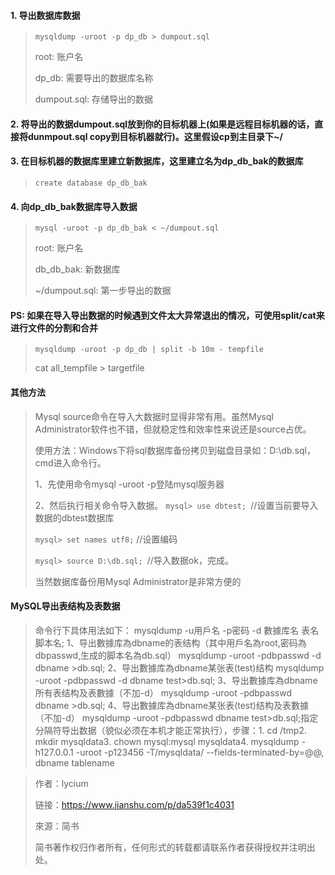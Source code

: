 #### 1. 导出数据库数据

> `mysqldump -uroot -p dp_db > dumpout.sql`
>
> root: 账户名
>
> dp_db: 需要导出的数据库名称
>
> dumpout.sql: 存储导出的数据

#### 2. 将导出的数据dumpout.sql放到你的目标机器上(如果是远程目标机器的话，直接将dunmpout.sql copy到目标机器就行)。这里假设cp到主目录下~/

#### 3. 在目标机器的数据库里建立新数据库，这里建立名为dp_db_bak的数据库

> `create database dp_db_bak`

#### 4. 向dp_db_bak数据库导入数据

> `mysql -uroot -p dp_db_bak < ~/dumpout.sql`
>
> root: 账户名
>
> db_db_bak: 新数据库
>
> ~/dumpout.sql: 第一步导出的数据

#### PS: 如果在导入导出数据的时候遇到文件太大异常退出的情况，可使用split/cat来进行文件的分割和合并

> `mysqldump -uroot -p dp_db | split -b 10m - tempfile`
>
> cat all_tempfile > targetfile

#### 其他方法

>Mysql source命令在导入大数据时显得非常有用。虽然Mysql Administrator软件也不错，但就稳定性和效率性来说还是source占优。
>
>使用方法：Windows下将sql数据库备份拷贝到磁盘目录如：D:\db.sql，cmd进入命令行。
>
>1、先使用命令mysql -uroot -p登陆mysql服务器
>
>2、然后执行相关命令导入数据。
>`mysql> use dbtest; `//设置当前要导入数据的dbtest数据库 
>
>`mysql> set names utf8;` //设置编码 
>
>`mysql> source D:\db.sql; `//导入数据ok，完成。
>
>当然数据库备份用Mysql Administrator是非常方便的

#### MySQL导出表结构及表数据

> 命令行下具体用法如下：  mysqldump -u用戶名 -p密码 -d 數據库名 表名 脚本名;    1、导出數據库為dbname的表结构（其中用戶名為root,密码為dbpasswd,生成的脚本名為db.sql）    mysqldump -uroot -pdbpasswd -d dbname >db.sql;    2、导出數據库為dbname某张表(test)结构    mysqldump -uroot -pdbpasswd -d dbname test>db.sql;    3、导出數據库為dbname所有表结构及表數據（不加-d）    mysqldump -uroot -pdbpasswd  dbname >db.sql;    4、导出數據库為dbname某张表(test)结构及表數據（不加-d）    mysqldump -uroot -pdbpasswd dbname test>db.sql;指定分隔符导出数据（貌似必须在本机才能正常执行），步骤：1. cd /tmp2. mkdir mysqldata3. chown mysql:mysql mysqldata4. mysqldump -h127.0.0.1 -uroot -p123456 -T/mysqldata/ --fields-terminated-by=@@, dbname tablename



> 作者：lycium
>
> 链接：https://www.jianshu.com/p/da539f1c4031
>
> 來源：简书
>
> 简书著作权归作者所有，任何形式的转载都请联系作者获得授权并注明出处。